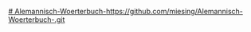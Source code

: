 [# Alemannisch-Woerterbuch-](https://github.com/miesing/Alemannisch-Woerterbuch-.git)https://github.com/miesing/Alemannisch-Woerterbuch-.git
